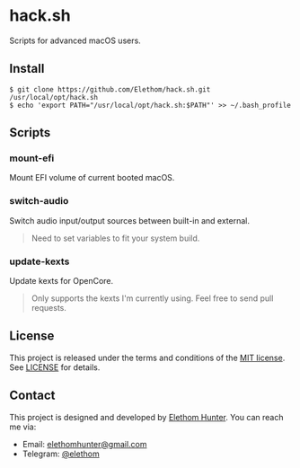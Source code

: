 # hack.sh

Scripts for advanced macOS users.

## Install

```shell
$ git clone https://github.com/Elethom/hack.sh.git /usr/local/opt/hack.sh
$ echo 'export PATH="/usr/local/opt/hack.sh:$PATH"' >> ~/.bash_profile
```

## Scripts

### mount-efi

Mount EFI volume of current booted macOS.

### switch-audio

Switch audio input/output sources between built-in and external.

> Need to set variables to fit your system build.

### update-kexts

Update kexts for OpenCore.

> Only supports the kexts I'm currently using. Feel free to send pull requests.

## License

This project is released under the terms and conditions of the [MIT license](http://opensource.org/licenses/MIT). See [LICENSE](/LICENSE) for details.

## Contact

This project is designed and developed by [Elethom Hunter](http://github.com/Elethom). You can reach me via:

* Email: elethomhunter@gmail.com
* Telegram: [@elethom](http://telegram.me/elethom)
